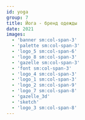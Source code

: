 ```yaml
---
id: yoga
group: 7
title: Йога - бренд одежды
date: 2021
images:
  - 'banner sm:col-span-3'
  - 'palette sm:col-span-3'
  - 'logo_5 sm:col-span-6'
  - 'logo_8 sm:col-span-3'
  - 'gazelle sm:col-span-3'
  - 'font sm:col-span-3'
  - 'logo_4 sm:col-span-3'
  - 'logo_1 sm:col-span-3'
  - 'logo_2 sm:col-span-9'
  - 'logo_7 sm:col-span-8'
  - 'gazelle_3d'
  - 'sketch'
  - 'logo_3 sm:col-span-8'
---
```

